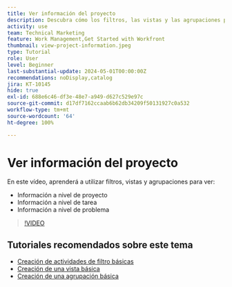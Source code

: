 ```yaml
---
title: Ver información del proyecto
description: Descubra cómo los filtros, las vistas y las agrupaciones pueden hacer que la información del proyecto sea fácilmente visible para ayudarle a administrar los proyectos.
activity: use
team: Technical Marketing
feature: Work Management,Get Started with Workfront
thumbnail: view-project-information.jpeg
type: Tutorial
role: User
level: Beginner
last-substantial-update: 2024-05-01T00:00:00Z
recommendations: noDisplay,catalog
jira: KT-10145
hide: true
exl-id: 688e6c46-df3e-48e7-a949-d627c529e97c
source-git-commit: d17df7162ccaab6b62db34209f50131927c0a532
workflow-type: tm+mt
source-wordcount: '64'
ht-degree: 100%

---
```


# Ver información del proyecto

En este vídeo, aprenderá a utilizar filtros, vistas y agrupaciones para ver:

* Información a nivel de proyecto
* Información a nivel de tarea
* Información a nivel de problema

>[!VIDEO](https://video.tv.adobe.com/v/3453069/?quality=12&learn=on&enablevpops&captions=spa)

## Tutoriales recomendados sobre este tema

* [Creación de actividades de filtro básicas](/help/reporting/basic-reporting/create-a-basic-filter-activity.md)
* [Creación de una vista básica](/help/reporting/basic-reporting/create-a-basic-view.md)
* [Creación de una agrupación básica](/help/reporting/basic-reporting/create-a-basic-grouping.md)
